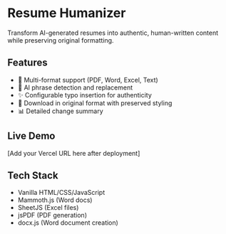 # Resume Humanizer

Transform AI-generated resumes into authentic, human-written content while preserving original formatting.

## Features
- 📄 Multi-format support (PDF, Word, Excel, Text)
- 🎯 AI phrase detection and replacement
- ✨ Configurable typo insertion for authenticity
- 💾 Download in original format with preserved styling
- 📊 Detailed change summary

## Live Demo
[Add your Vercel URL here after deployment]

## Tech Stack
- Vanilla HTML/CSS/JavaScript
- Mammoth.js (Word docs)
- SheetJS (Excel files) 
- jsPDF (PDF generation)
- docx.js (Word document creation)